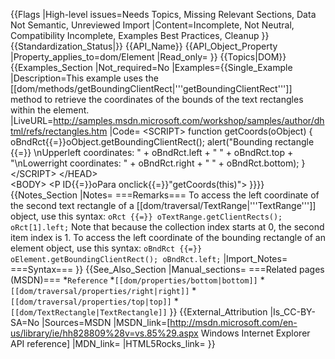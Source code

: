 {{Flags
|High-level issues=Needs Topics, Missing Relevant Sections, Data Not Semantic, Unreviewed Import
|Content=Incomplete, Not Neutral, Compatibility Incomplete, Examples Best Practices, Cleanup
}}
{{Standardization_Status|}}
{{API_Name}}
{{API_Object_Property
|Property_applies_to=dom/Element
|Read_only=
}}
{{Topics|DOM}}
{{Examples_Section
|Not_required=No
|Examples={{Single_Example
|Description=This example uses the [[dom/methods/getBoundingClientRect|'''getBoundingClientRect''']] method to retrieve the coordinates of the bounds of the text rectangles within the element.
|LiveURL=http://samples.msdn.microsoft.com/workshop/samples/author/dhtml/refs/rectangles.htm
|Code=
&lt;SCRIPT&gt;
function getCoords(oObject) {
    oBndRct{{=}}oObject.getBoundingClientRect();
    alert("Bounding rectangle {{=}} \nUpperleft coordinates: "
        + oBndRct.left + " " + oBndRct.top +
        "\nLowerright coordinates: "
        + oBndRct.right + " " + oBndRct.bottom);
}
&lt;/SCRIPT&gt;
&lt;/HEAD&gt;	
&lt;BODY&gt;
&lt;P ID{{=}}oPara onclick{{=}}"getCoords(this)"&gt;
}}}}
{{Notes_Section
|Notes=
===Remarks===
To access the left coordinate of the second text rectangle of a [[dom/traversal/TextRange|'''TextRange''']] object, use this syntax:
 <code>oRct {{=}} oTextRange.getClientRects();
 oRct[1].left;</code>
Note that because the collection index starts at 0, the second item index is 1.
To access the left coordinate of the bounding rectangle of an element object, use this syntax:
 <code>oBndRct {{=}} oElement.getBoundingClientRect();
 oBndRct.left;</code>
|Import_Notes=
===Syntax===
}}
{{See_Also_Section
|Manual_sections=
===Related pages (MSDN)===
*<code>Reference</code>
*<code>[[dom/properties/bottom|bottom]]</code>
*<code>[[dom/traversal/properties/right|right]]</code>
*<code>[[dom/traversal/properties/top|top]]</code>
*<code>[[dom/TextRectangle|TextRectangle]]</code>
}}
{{External_Attribution
|Is_CC-BY-SA=No
|Sources=MSDN
|MSDN_link=[http://msdn.microsoft.com/en-us/library/ie/hh828809%28v=vs.85%29.aspx Windows Internet Explorer API reference]
|MDN_link=
|HTML5Rocks_link=
}}